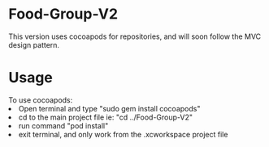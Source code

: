 # Food-Group-V2
<body>This version uses cocoapods for repositories, and will soon follow the MVC design pattern.
<h1>Usage</h1>
<p1>To use cocoapods:</p1>
<li>Open terminal and type "sudo gem install cocoapods"</li>
<li>cd to the main project file ie: "cd ../Food-Group-V2"</li>
<li>run command "pod install"</li>
<li>exit terminal, and only work from the .xcworkspace project file</l1>
</body>
